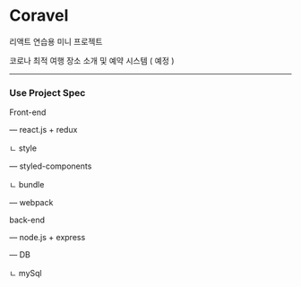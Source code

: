 # Coravel
리액트 연습용 미니 프로젝트 

코로나 최적 여행 장소 소개 및 예약 시스템 ( 예정 )

---

### Use Project Spec

Front-end 

— react.js + redux

ㄴ style 

  — styled-components

ㄴ bundle

  — webpack

back-end

— node.js + express

— DB 

ㄴ mySql
